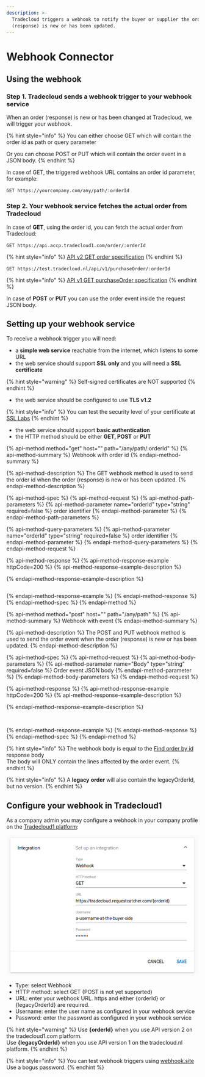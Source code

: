 ```yaml
---
description: >-
  Tradecloud triggers a webhook to notify the buyer or supplier the order
  (response) is new or has been updated.
---
```


# Webhook Connector

## Using the webhook

### Step 1. Tradecloud sends a webhook trigger to your webhook service

When an order \(response\) is new or has been changed at Tradecloud, we will trigger your webhook.

{% hint style="info" %}
You can either choose GET which will contain the order id as path or query parameter

Or you can choose POST or PUT which will contain the order event in a JSON body.
{% endhint %}

In case of GET,  the triggered webhook URL contains an order id parameter, for example:

```text
GET https://yourcompany.com/any/path/:orderId
```

### Step 2. Your webhook service fetches the actual order from Tradecloud

In case of **GET**, using the order id, you can fetch the actual order from Tradecloud:

```text
GET https://api.accp.tradecloud1.com/order/:orderId
```

{% hint style="info" %}
[API v2 GET order specification](https://swagger-ui.accp.tradecloud1.com/?url=https://api.accp.tradecloud1.com/v2/order/specs.yaml#/order/getOrderByIdRoute)
{% endhint %}

```text
GET https://test.tradecloud.nl/api/v1/purchaseOrder/:orderId
```

{% hint style="info" %}
[API v1 GET purchaseOrder specification](https://test.tradecloud.nl/api/v1/docs#!/Purchase_order_API/getOrder)
{% endhint %}

In case of **POST** or **PUT** you can use the order event inside the request JSON body.

## Setting up your webhook service

To receive a webhook trigger you will need:

* a **simple web service** reachable from the internet, which listens to some URL
* the web service should support **SSL** **only** and you will need a **SSL certificate**

{% hint style="warning" %}
Self-signed certificates are NOT supported
{% endhint %}

* the web service should be configured to use **TLS v1.2**

{% hint style="info" %}
You can test the security level of your certificate at [SSL Labs](https://www.ssllabs.com/ssltest/)
{% endhint %}

* the web service should support **basic authentication**
* the HTTP method should be either **GET, POST** or **PUT**

{% api-method method="get" host="" path="/any/path/:orderId" %}
{% api-method-summary %}
Webhook with order id
{% endapi-method-summary %}

{% api-method-description %}
The GET webhook method is used to send the order id when the order \(response\) is new or has been updated.
{% endapi-method-description %}

{% api-method-spec %}
{% api-method-request %}
{% api-method-path-parameters %}
{% api-method-parameter name="orderId" type="string" required=false %}
order identifier
{% endapi-method-parameter %}
{% endapi-method-path-parameters %}

{% api-method-query-parameters %}
{% api-method-parameter name="orderId" type="string" required=false %}
order identifier
{% endapi-method-parameter %}
{% endapi-method-query-parameters %}
{% endapi-method-request %}

{% api-method-response %}
{% api-method-response-example httpCode=200 %}
{% api-method-response-example-description %}

{% endapi-method-response-example-description %}

```

```
{% endapi-method-response-example %}
{% endapi-method-response %}
{% endapi-method-spec %}
{% endapi-method %}

{% api-method method="post" host="" path="/any/path" %}
{% api-method-summary %}
Webhook with event
{% endapi-method-summary %}

{% api-method-description %}
The POST and PUT webhook method is used to send the order event when the order \(response\) is new or has been updated.
{% endapi-method-description %}

{% api-method-spec %}
{% api-method-request %}
{% api-method-body-parameters %}
{% api-method-parameter name="Body" type="string" required=false %}
Order event JSON body
{% endapi-method-parameter %}
{% endapi-method-body-parameters %}
{% endapi-method-request %}

{% api-method-response %}
{% api-method-response-example httpCode=200 %}
{% api-method-response-example-description %}

{% endapi-method-response-example-description %}

```


```
{% endapi-method-response-example %}
{% endapi-method-response %}
{% endapi-method-spec %}
{% endapi-method %}

{% hint style="info" %}
The webhook body is equal to the [Find order by id](https://swagger-ui.accp.tradecloud1.com/?url=https://api.accp.tradecloud1.com/v2/order/specs.yaml#/order/getOrderByIdRoute) response body  
The body will ONLY contain the lines affected by the order event.
{% endhint %}

{% hint style="info" %}
A **legacy** **order** will also contain the legacyOrderId, but no version.
{% endhint %}

## Configure your webhook in Tradecloud1

As a company admin you may configure a webhook in your company profile on the [Tradecloud1 platform](http://portal.tradecloud1.com/):

![](.gitbook/assets/tradecloud1-company-webhook-configuration.png)

* Type: select Webhook
* HTTP method: select GET \(POST is not yet supported\)
* URL: enter your webhook URL. https and either {orderId} or {legacyOrderId} are required.
* Username: enter the user name as configured in your webhook service
* Password: enter the password as configured in your webhook service

{% hint style="warning" %}
Use **{orderId}** when you use API version 2 on the tradecloud1.com platform.  
Use **{legacyOrderId}** when you use API version 1 on the tradecloud.nl platform.
{% endhint %}

{% hint style="info" %}
You can test webhook triggers using [webhook.site](https://webhook.site)  
Use a bogus password.
{% endhint %}



